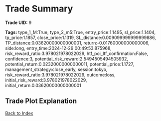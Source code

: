 # Trade Summary

**Trade UID:** 9 

**Tags:** type_1_M:True, type_2_m5:True, entry_price:1.1495, sl_price:1.1404, tp_price:1.1857, close_price:1.1319, SL_distance:0.009099999999999886, TP_distance:0.03620000000000001, return:-0.01760000000000006, side:long, entry_time:2024-12-29 00:49:53.875968, risk_reward_ratio:3.978021978022029, htf_poi_ltf_confirmation:False, confidence:3, potential_risk_reward:2.5494505494505932, potential_return:0.02320000000000011, potential_price:1.1727, management_strategy:close_early, session:tokyo, risk_reward_ratio:3.978021978022029, outcome:loss, initial_risk_reward:3.978021978022029, initial_return:0.03620000000000001

## Trade Plot Explanation


[Back to Index](index.md)
